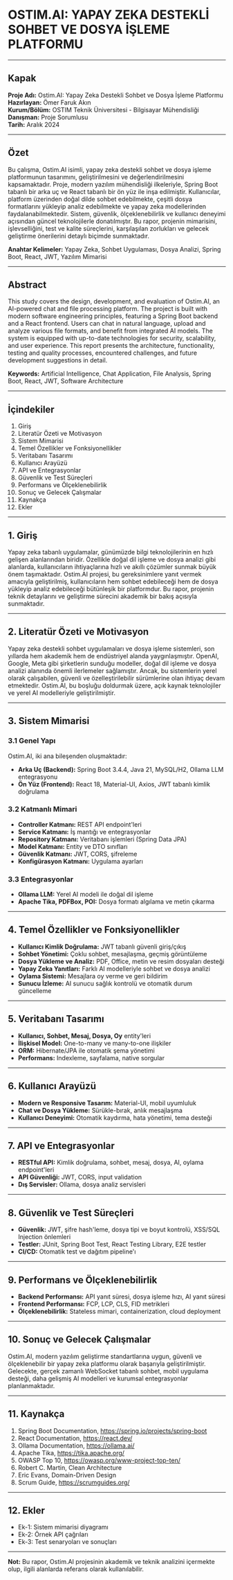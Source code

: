 # OSTIM.AI: YAPAY ZEKA DESTEKLİ SOHBET VE DOSYA İŞLEME PLATFORMU

---

## Kapak

**Proje Adı:** Ostim.AI: Yapay Zeka Destekli Sohbet ve Dosya İşleme Platformu  
**Hazırlayan:** Ömer Faruk Akın  
**Kurum/Bölüm:** OSTIM Teknik Üniversitesi - Bilgisayar Mühendisliği  
**Danışman:** Proje Sorumlusu  
**Tarih:** Aralık 2024

---

## Özet

Bu çalışma, Ostim.AI isimli, yapay zeka destekli sohbet ve dosya işleme platformunun tasarımını, geliştirilmesini ve değerlendirilmesini kapsamaktadır. Proje, modern yazılım mühendisliği ilkeleriyle, Spring Boot tabanlı bir arka uç ve React tabanlı bir ön yüz ile inşa edilmiştir. Kullanıcılar, platform üzerinden doğal dilde sohbet edebilmekte, çeşitli dosya formatlarını yükleyip analiz edebilmekte ve yapay zeka modellerinden faydalanabilmektedir. Sistem, güvenlik, ölçeklenebilirlik ve kullanıcı deneyimi açısından güncel teknolojilerle donatılmıştır. Bu rapor, projenin mimarisini, işlevselliğini, test ve kalite süreçlerini, karşılaşılan zorlukları ve gelecek geliştirme önerilerini detaylı biçimde sunmaktadır.

**Anahtar Kelimeler:** Yapay Zeka, Sohbet Uygulaması, Dosya Analizi, Spring Boot, React, JWT, Yazılım Mimarisi

---

## Abstract

This study covers the design, development, and evaluation of Ostim.AI, an AI-powered chat and file processing platform. The project is built with modern software engineering principles, featuring a Spring Boot backend and a React frontend. Users can chat in natural language, upload and analyze various file formats, and benefit from integrated AI models. The system is equipped with up-to-date technologies for security, scalability, and user experience. This report presents the architecture, functionality, testing and quality processes, encountered challenges, and future development suggestions in detail.

**Keywords:** Artificial Intelligence, Chat Application, File Analysis, Spring Boot, React, JWT, Software Architecture

---

## İçindekiler

1. Giriş  
2. Literatür Özeti ve Motivasyon  
3. Sistem Mimarisi  
4. Temel Özellikler ve Fonksiyonellikler  
5. Veritabanı Tasarımı  
6. Kullanıcı Arayüzü  
7. API ve Entegrasyonlar  
8. Güvenlik ve Test Süreçleri  
9. Performans ve Ölçeklenebilirlik  
10. Sonuç ve Gelecek Çalışmalar  
11. Kaynakça  
12. Ekler

---

## 1. Giriş

Yapay zeka tabanlı uygulamalar, günümüzde bilgi teknolojilerinin en hızlı gelişen alanlarından biridir. Özellikle doğal dil işleme ve dosya analizi gibi alanlarda, kullanıcıların ihtiyaçlarına hızlı ve akıllı çözümler sunmak büyük önem taşımaktadır. Ostim.AI projesi, bu gereksinimlere yanıt vermek amacıyla geliştirilmiş, kullanıcıların hem sohbet edebileceği hem de dosya yükleyip analiz edebileceği bütünleşik bir platformdur. Bu rapor, projenin teknik detaylarını ve geliştirme sürecini akademik bir bakış açısıyla sunmaktadır.

---

## 2. Literatür Özeti ve Motivasyon

Yapay zeka destekli sohbet uygulamaları ve dosya işleme sistemleri, son yıllarda hem akademik hem de endüstriyel alanda yaygınlaşmıştır. OpenAI, Google, Meta gibi şirketlerin sunduğu modeller, doğal dil işleme ve dosya analizi alanında önemli ilerlemeler sağlamıştır. Ancak, bu sistemlerin yerel olarak çalışabilen, güvenli ve özelleştirilebilir sürümlerine olan ihtiyaç devam etmektedir. Ostim.AI, bu boşluğu doldurmak üzere, açık kaynak teknolojiler ve yerel AI modelleriyle geliştirilmiştir.

---

## 3. Sistem Mimarisi

### 3.1 Genel Yapı

Ostim.AI, iki ana bileşenden oluşmaktadır:
- **Arka Uç (Backend):** Spring Boot 3.4.4, Java 21, MySQL/H2, Ollama LLM entegrasyonu
- **Ön Yüz (Frontend):** React 18, Material-UI, Axios, JWT tabanlı kimlik doğrulama

### 3.2 Katmanlı Mimari

- **Controller Katmanı:** REST API endpoint'leri
- **Service Katmanı:** İş mantığı ve entegrasyonlar
- **Repository Katmanı:** Veritabanı işlemleri (Spring Data JPA)
- **Model Katmanı:** Entity ve DTO sınıfları
- **Güvenlik Katmanı:** JWT, CORS, şifreleme
- **Konfigürasyon Katmanı:** Uygulama ayarları

### 3.3 Entegrasyonlar

- **Ollama LLM:** Yerel AI modeli ile doğal dil işleme
- **Apache Tika, PDFBox, POI:** Dosya formatı algılama ve metin çıkarma

---

## 4. Temel Özellikler ve Fonksiyonellikler

- **Kullanıcı Kimlik Doğrulama:** JWT tabanlı güvenli giriş/çıkış
- **Sohbet Yönetimi:** Çoklu sohbet, mesajlaşma, geçmiş görüntüleme
- **Dosya Yükleme ve Analiz:** PDF, Office, metin ve resim dosyaları desteği
- **Yapay Zeka Yanıtları:** Farklı AI modelleriyle sohbet ve dosya analizi
- **Oylama Sistemi:** Mesajlara oy verme ve geri bildirim
- **Sunucu İzleme:** AI sunucu sağlık kontrolü ve otomatik durum güncelleme

---

## 5. Veritabanı Tasarımı

- **Kullanıcı, Sohbet, Mesaj, Dosya, Oy** entity'leri
- **İlişkisel Model:** One-to-many ve many-to-one ilişkiler
- **ORM:** Hibernate/JPA ile otomatik şema yönetimi
- **Performans:** Indexleme, sayfalama, native sorgular

---

## 6. Kullanıcı Arayüzü

- **Modern ve Responsive Tasarım:** Material-UI, mobil uyumluluk
- **Chat ve Dosya Yükleme:** Sürükle-bırak, anlık mesajlaşma
- **Kullanıcı Deneyimi:** Otomatik kaydırma, hata yönetimi, tema desteği

---

## 7. API ve Entegrasyonlar

- **RESTful API:** Kimlik doğrulama, sohbet, mesaj, dosya, AI, oylama endpoint'leri
- **API Güvenliği:** JWT, CORS, input validation
- **Dış Servisler:** Ollama, dosya analiz servisleri

---

## 8. Güvenlik ve Test Süreçleri

- **Güvenlik:** JWT, şifre hash'leme, dosya tipi ve boyut kontrolü, XSS/SQL Injection önlemleri
- **Testler:** JUnit, Spring Boot Test, React Testing Library, E2E testler
- **CI/CD:** Otomatik test ve dağıtım pipeline'ı

---

## 9. Performans ve Ölçeklenebilirlik

- **Backend Performansı:** API yanıt süresi, dosya işleme hızı, AI yanıt süresi
- **Frontend Performansı:** FCP, LCP, CLS, FID metrikleri
- **Ölçeklenebilirlik:** Stateless mimari, containerization, cloud deployment

---

## 10. Sonuç ve Gelecek Çalışmalar

Ostim.AI, modern yazılım geliştirme standartlarına uygun, güvenli ve ölçeklenebilir bir yapay zeka platformu olarak başarıyla geliştirilmiştir. Gelecekte, gerçek zamanlı WebSocket tabanlı sohbet, mobil uygulama desteği, daha gelişmiş AI modelleri ve kurumsal entegrasyonlar planlanmaktadır.

---

## 11. Kaynakça

1. Spring Boot Documentation, https://spring.io/projects/spring-boot  
2. React Documentation, https://react.dev/  
3. Ollama Documentation, https://ollama.ai/  
4. Apache Tika, https://tika.apache.org/  
5. OWASP Top 10, https://owasp.org/www-project-top-ten/  
6. Robert C. Martin, Clean Architecture  
7. Eric Evans, Domain-Driven Design  
8. Scrum Guide, https://scrumguides.org/

---

## 12. Ekler

- Ek-1: Sistem mimarisi diyagramı  
- Ek-2: Örnek API çağrıları  
- Ek-3: Test senaryoları ve sonuçları

---

**Not:** Bu rapor, Ostim.AI projesinin akademik ve teknik analizini içermekte olup, ilgili alanlarda referans olarak kullanılabilir. 